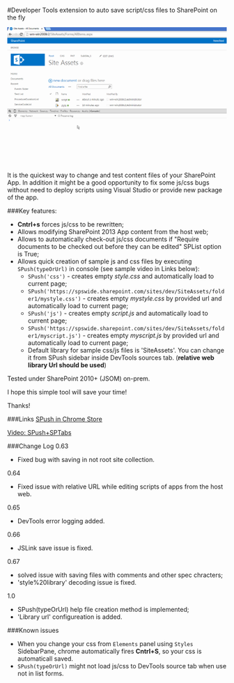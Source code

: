
#Developer Tools extension to auto save script/css files to SharePoint on the fly

![Example](../_promo/SPush/sample.gif?raw=true "Live usage example")

It is the quickest way to change and test content files of your SharePoint App. 
In addition it might be a good opportunity to fix some js/css bugs without need to deploy scripts using Visual Studio or provide new package of the app.

###Key features:

* __Cntrl+s__ forces js/css to be rewritten;
* Allows modifying SharePoint 2013 App content from the host web;
* Allows to automatically check-out js/css documents if "Require documents to be checked out before they can be edited" SPList option is True;
* Allows quick creation of sample js and css files by executing `SPush(typeOrUrl)` in console (see sample video in Links below):
	* `SPush('css')` - creates empty *style.css* and automatically load to current page;
	* `SPush('https://spswide.sharepoint.com/sites/dev/SiteAssets/folder1/mystyle.css')` - creates empty *mystyle.css* by provided url and automatically load to current page;
	* `SPush('js')` - creates empty *script.js* and automatically load to current page;
	* `SPush('https://spswide.sharepoint.com/sites/dev/SiteAssets/folder1/myscript.js')` - creates empty *myscript.js* by provided url and automatically load to current page;
	* Default library for sample css/js files is 'SiteAssets'. You can change it from SPush sidebar inside DevTools sources tab. (__relative web library Url should be used__)


Tested under SharePoint 2010+ (JSOM) on-prem.

I hope this simple tool will save your time!

Thanks!

###Links
[SPush in Chrome Store](https://chrome.google.com/webstore/detail/spush/bdeilgnnljmooaheogonhpggepnhhlhf)

[Video: SPush+SPTabs](https://www.youtube.com/watch?v=zwxY_AC1M1c)

###Change Log
0.63
* Fixed bug with saving in not root site collection.

0.64
* Fixed issue with relative URL while editing scripts of apps from the host web.

0.65
* DevTools error logging added.

0.66
* JSLink save issue is fixed.

0.67
* solved issue with saving files with comments and other spec chracters;
* 'style%20library' decoding issue is fixed.

1.0
* SPush(typeOrUrl) help file creation method is implemented;
* 'Library url' configureation is added.
 
###Known issues
* When you change your css from `Elements` panel using `Styles` SidebarPane, chrome automatically fires __Cntrl+S__, so your css is automaticall saved.
* `SPush(typeOrUrl)` might not load js/css to DevTools source tab when use not in list forms.
